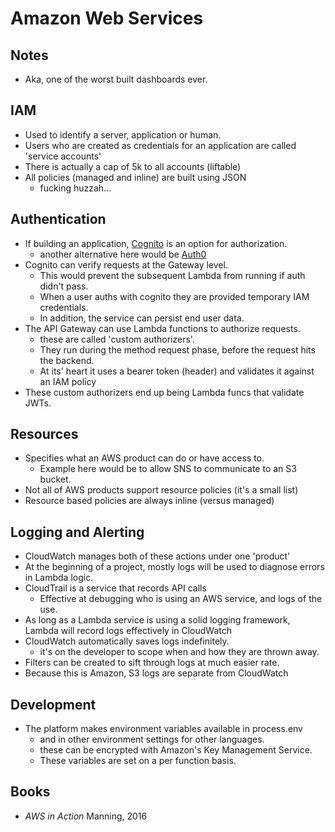 # Amazon Web Services

## Notes

* Aka, one of the worst built dashboards ever.

## IAM

* Used to identify a server, application or human.
* Users who are created as credentials for an application are called 'service accounts'
* There is actually a cap of 5k to all accounts (liftable)
* All policies (managed and inline) are built using JSON
  * fucking huzzah...

## Authentication

* If building an application, [Cognito][cog] is an option for authorization.
  * another alternative here would be [Auth0][au0]
* Cognito can verify requests at the Gateway level.
  * This would prevent the subsequent Lambda from running if auth didn't pass.
  * When a user auths with cognito they are provided temporary IAM credentials.
  * In addition, the service can persist end user data.
* The API Gateway can use Lambda functions to authorize requests.
  * these are called 'custom authorizers'.
  * They run during the method request phase, before the request hits the backend.
  * At its' heart it uses a bearer token (header) and validates it against an IAM policy
* These custom authorizers end up being Lambda funcs that validate JWTs.

## Resources

* Specifies what an AWS product can do or have access to.
  * Example here would be to allow SNS to communicate to an S3 bucket.
* Not all of AWS products support resource policies (it's a small list)
* Resource based policies are always inline (versus managed)

## Logging and Alerting

* CloudWatch manages both of these actions under one 'product'
* At the beginning of a project, 
    mostly logs will be used to diagnose errors in Lambda logic.
* CloudTrail is a service that records API calls
  * Effective at debugging who is using an AWS service, and logs of the use.
* As long as a Lambda service is using a solid logging framework, 
    Lambda will record logs effectively in CloudWatch
* CloudWatch automatically saves logs indefinitely.
  * it's on the developer to scope when and how they are thrown away.
* Filters can be created to sift through logs at much easier rate.
* Because this is Amazon, S3 logs are separate from CloudWatch

## Development

* The platform makes environment variables available in process.env
  * and in other environment settings for other languages.
  * these can be encrypted with Amazon's Key Management Service.
  * These variables are set on a per function basis.

## Books

* _AWS in Action_ Manning, 2016

[cog]: https://aws.amazon.com/cognito
[au0]: https://auth0.com/
